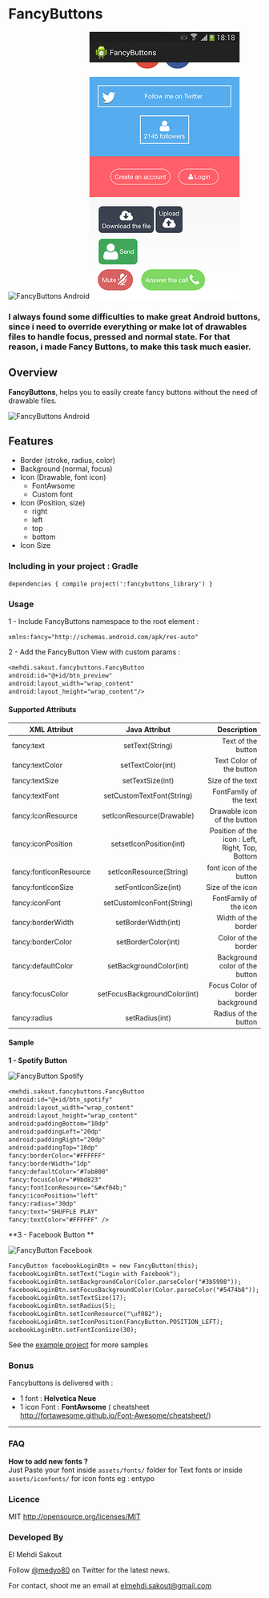 # FancyButtons

![FancyButtons Android](https://raw.github.com/medyo/fancybuttons/master/screenshots/fancy.png)![FancyButtons Android](/screenshots/fancy2.png)

### I always found some difficulties to make great Android buttons, since i need to override everything or make lot of drawables files to handle focus, pressed and normal state. For that reason, i made Fancy Buttons, to make this task much easier.

## Overview
**FancyButtons**, helps you to easily create fancy buttons without the need of drawable files.

![FancyButtons Android](https://raw.github.com/medyo/fancybuttons/master/screenshots/no-drawables.png)

## Features

* Border (stroke, radius, color)
* Background (normal, focus)
* Icon (Drawable, font icon)
	* FontAwsome
	* Custom font
* Icon (Position, size)
    * right
    * left
    * top
    * bottom  
* Icon Size

### Including in your project : Gradle

	dependencies { compile project(':fancybuttons_library') }

### Usage

1 - Include FancyButtons namespace to the root element : 

	xmlns:fancy="http://schemas.android.com/apk/res-auto" 
	
2 - Add the FancyButton View with custom params :
	
	<mehdi.sakout.fancybuttons.FancyButton
	android:id="@+id/btn_preview"
	android:layout_width="wrap_content"
	android:layout_height="wrap_content"/>

####  Supported Attributs

| XML Attribut        | Java Attribut           | Description  |
| ------------- |:-------------:| -----:|
| fancy:text      | setText(String)     | Text of the button |
| fancy:textColor     | setTextColor(int)      |  Text Color of the button |
| fancy:textSize | setTextSize(int)      |    Size of the text |
| fancy:textFont | setCustomTextFont(String)      |    FontFamily of the text|
| fancy:IconResource | setIconResource(Drawable)      |    Drawable icon of the button|
| fancy:iconPosition | setsetIconPosition(int)      |    Position of the icon : Left, Right, Top, Bottom|
| fancy:fontIconResource | setIconResource(String)      |    font icon of the button|
| fancy:fontIconSize | setFontIconSize(int)      |    Size of the icon |
| fancy:iconFont | setCustomIconFont(String)      |    FontFamily of the icon|
| fancy:borderWidth | setBorderWidth(int)      |    Width of the border|
| fancy:borderColor | setBorderColor(int)      |    Color of the border|
| fancy:defaultColor | setBackgroundColor(int)      |    Background color of the button|
| fancy:focusColor | setFocusBackgroundColor(int)      |    Focus Color of border background|
| fancy:radius | setRadius(int)      |    Radius of the button|

#### Sample

**1 - Spotify Button**  
  
![FancyButton Spotify](https://raw.github.com/medyo/fancybuttons/master/screenshots/spotify-button.png)  

	<mehdi.sakout.fancybuttons.FancyButton
	android:id="@+id/btn_spotify"
	android:layout_width="wrap_content"
	android:layout_height="wrap_content"
	android:paddingBottom="10dp"
	android:paddingLeft="20dp"
	android:paddingRight="20dp"
	android:paddingTop="10dp"
	fancy:borderColor="#FFFFFF"
	fancy:borderWidth="1dp"
	fancy:defaultColor="#7ab800"
	fancy:focusColor="#9bd823"
	fancy:fontIconResource="&#xf04b;"
	fancy:iconPosition="left"
	fancy:radius="30dp"
	fancy:text="SHUFFLE PLAY"
	fancy:textColor="#FFFFFF" />
	
**3 - Facebook Button **  
  
![FancyButton Facebook](https://raw.github.com/medyo/fancybuttons/master/screenshots/facebook-button.png)  

    FancyButton facebookLoginBtn = new FancyButton(this);
    facebookLoginBtn.setText("Login with Facebook");
    facebookLoginBtn.setBackgroundColor(Color.parseColor("#3b5998"));
    facebookLoginBtn.setFocusBackgroundColor(Color.parseColor("#5474b8"));
    facebookLoginBtn.setTextSize(17);
    facebookLoginBtn.setRadius(5);
    facebookLoginBtn.setIconResource("\uf082");
    facebookLoginBtn.setIconPosition(FancyButton.POSITION_LEFT);
    acebookLoginBtn.setFontIconSize(30);
	
See the [example project](http://google.com) for more samples	

### Bonus

Fancybuttons is delivered with :  

* 1 font : **Helvetica Neue**
* 1 icon Font : **FontAwsome** ( cheatsheet http://fortawesome.github.io/Font-Awesome/cheatsheet/)

- - - -

### FAQ

**How to add new fonts ?**  
Just Paste your font inside `assets/fonts/` folder for Text fonts or inside `assets/iconfonts/` for icon fonts eg : entypo


### Licence

MIT
http://opensource.org/licenses/MIT

### Developed By

El Mehdi Sakout

Follow [@medyo80](http://twitter.com/medyo80) on Twitter for the latest news.

For contact, shoot me an email at <elmehdi.sakout@gmail.com>